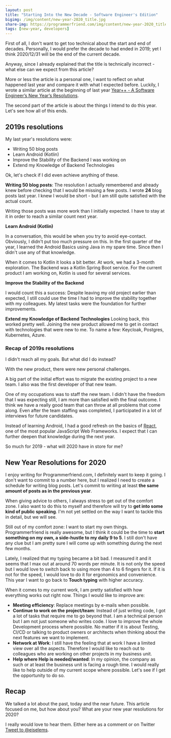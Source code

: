 ```yaml
---
layout: post
title: "Starting Into the New Decade - Software Engineer's Edition"
bigimg: /img/content/new-year-2020_title.jpg
share-img: https://programmerfriend.com/img/content/new-year-2020_title.jpg
tags: [new-year, developers]
---
```


First of all, I don't want to get too technical about the start and end of decades.
Personally, I would prefer the decade to had ended in 2019; yet I think 2020/12/31 will be the end of the current decade.

Anyway, since I already explained that the title is technically incorrect - what else can we expect from this article?

More or less the article is a personal one, I want to reflect on what happened last year and compare it with what I expected before.
Luckily, I wrote a similar article at the beginning of last year [Year++ - A Software Engineer’s New Year’s Resolutions](../_site/year-a-software-engineers-new-years-resolutions). 

The second part of the article is about the things I intend to do this year. Let's see how all of this ends.

## 2019s resolutions

My last year's resolutions were:
* Writing 50 blog posts
* Learn Android (Kotlin)
* Improve the Stability of the Backend I was working on
* Extend my Knowledge of Backend Technologies

Ok, let's check if I did even achieve anything of these.

**Writing 50 blog posts**: The resolution I actually remembered and already knew before checking that I would be missing a few posts.
I wrote **24** blog posts last year. I knew I would be short - but I am still quite satisfied with the actual count.

Writing those posts was more work than I initially expected. I have to stay at it in order to reach a similar count next year.

**Learn Android (Kotlin)**

In a conversation, this would be when you try to avoid eye-contact. Obviously, I didn't put too much pressure on this. In the first quarter of the year, I learned the Android Basics using Java in my spare time. Since then I didn't use any of that knowledge. 

When it comes to Kotlin it looks a bit better. At work, we had a 3-month exploration. The Backend was a Kotlin Spring Boot service.
For the current product I am working on, Kotlin is used for several services.

**Improve the Stability of the Backend**

I would count this a success: Despite leaving my old project earlier than expected, I still could use the time I had to improve the stability together with my colleagues. My latest tasks were the foundation for further improvements.

**Extend my Knowledge of Backend Technologies**
Looking back, this worked pretty well. Joining the new product allowed me to get in contact with technologies that were new to me.
To name a few: Keycloak, Postgres, Kubernetes, Azure.

### Recap of 2019s resolutions
I didn't reach all my goals. But what did I do instead?

With the new product, there were new personal challenges.

A big part of the initial effort was to migrate the existing project to a new team. I also was the first developer of that new team. 

One of my occupations was to staff the new team. I didn't have the freedom that I was expecting still, I am more than satisfied with the final outcome. I think we have a really good team that can throw at all problems that come along.
Even after the team staffing was completed, I participated in a lot of interviews for future candidates.

Instead of learning Android, I had a good refresh on the basics of [React](https://reactjs.org/), one of the most popular JavaScript Web Frameworks. I expect that I can further deepen that knowledge during the next year.

So much for 2019 - what will 2020 have in store for me?

## New Year Resolutions for 2020

I enjoy writing for Programmerfriend.com, I definitely want to keep it going. I don't want to commit to a number here, but I realized I need to create a schedule for writing blog posts. Let's commit to writing at least **the same amount of posts as in the previous year**.

When giving advice to others, I always stress to get out of the comfort zone. I also want to do this to myself and therefore will try to **get into some kind of public speaking**. I'm not yet settled on the way I want to tackle this in detail, but we will see.

Still out of my comfort zone: I want to start my own things. Programmerfriend is really awesome, but I think it could be the time to **start something on my own, a side-hustle to my daily 9 to 5**. I still don't have any clue but I am pretty sure I will come up with something during the next few months.

Lately, I realized that my typing became a bit bad. I measured it and it seems that I max out at around 70 words per minute. It is not only the speed but I would love to switch back to using more than 4 to 6 fingers for it. If it is not for the speed, I would love to do it for ergonomics and convenience. This year I want to go back to **Touch typing** with higher accuracy.

When it comes to my current work, I am pretty satisfied with how everything works out right now. Things I would like to improve are:
* **Meeting efficiency**: Replace meetings by e-mails when possible.
* **Continue to work on the project/team**: Instead of just writing code, I got a lot of tasks that require me to go beyond that.
I am a technical person but I am not just someone who writes code. I love to improve the whole Development process where possible.
No matter if it is about Testing, CI/CD or talking to product owners or architects when thinking about the next features we want to implement.
* **Network at Work**: I still have the feeling that at work I have a limited view over all the aspects. Therefore I would like to reach out to colleagues who are working on other projects in my business unit.
* **Help where Help is needed/wanted**: In my opinion, the company as such or at least the business unit is facing a rough time. I would really like to help outside of my current scope where possible. Let's see if I get the opportunity to do so.

## Recap

We talked a lot about the past, today and the near future.
This article focused on me, but how about you?
What are your new year resolutions for 2020?

I really would love to hear them. Either here as a comment or on Twitter <a href="https://twitter.com/intent/tweet?screen_name=eiselems&ref_src=twsrc%5Etfw" class="twitter-mention-button" data-size="large" data-text="My new year resolution for 2020 is ...   #programmerfriend #newYearResolution" data-related="eiselems" data-show-count="false">Tweet to @eiselems</a><script async src="https://platform.twitter.com/widgets.js" charset="utf-8"></script>.